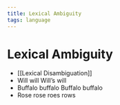 ```yaml
---
title: Lexical Ambiguity
tags: language
---
```


# Lexical Ambiguity
- [[Lexical Disambiguation]]
- Will will Will’s will
- Buffalo buffalo Buffalo buffalo
- Rose rose roes rows






















































